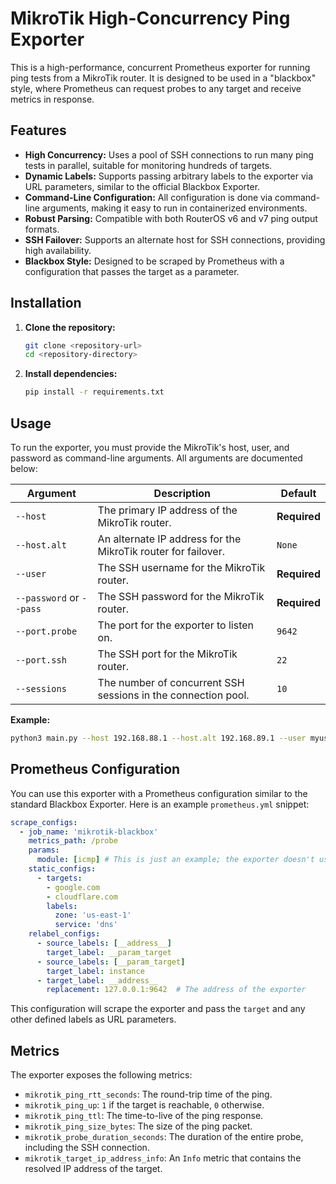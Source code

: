 # MikroTik High-Concurrency Ping Exporter

This is a high-performance, concurrent Prometheus exporter for running ping tests from a MikroTik router. It is designed to be used in a "blackbox" style, where Prometheus can request probes to any target and receive metrics in response.

## Features

- **High Concurrency:** Uses a pool of SSH connections to run many ping tests in parallel, suitable for monitoring hundreds of targets.
- **Dynamic Labels:** Supports passing arbitrary labels to the exporter via URL parameters, similar to the official Blackbox Exporter.
- **Command-Line Configuration:** All configuration is done via command-line arguments, making it easy to run in containerized environments.
- **Robust Parsing:** Compatible with both RouterOS v6 and v7 ping output formats.
- **SSH Failover:** Supports an alternate host for SSH connections, providing high availability.
- **Blackbox Style:** Designed to be scraped by Prometheus with a configuration that passes the target as a parameter.

## Installation

1.  **Clone the repository:**
    ```bash
    git clone <repository-url>
    cd <repository-directory>
    ```

2.  **Install dependencies:**
    ```bash
    pip install -r requirements.txt
    ```

## Usage

To run the exporter, you must provide the MikroTik's host, user, and password as command-line arguments. All arguments are documented below:

| Argument | Description | Default |
|---|---|---|
| `--host` | The primary IP address of the MikroTik router. | **Required** |
| `--host.alt` | An alternate IP address for the MikroTik router for failover. | `None` |
| `--user` | The SSH username for the MikroTik router. | **Required** |
| `--password` or `--pass` | The SSH password for the MikroTik router. | **Required** |
| `--port.probe`| The port for the exporter to listen on. | `9642` |
| `--port.ssh` | The SSH port for the MikroTik router. | `22` |
| `--sessions` | The number of concurrent SSH sessions in the connection pool. | `10` |

**Example:**
```bash
python3 main.py --host 192.168.88.1 --host.alt 192.168.89.1 --user myuser --pass mypassword
```

## Prometheus Configuration

You can use this exporter with a Prometheus configuration similar to the standard Blackbox Exporter. Here is an example `prometheus.yml` snippet:

```yaml
scrape_configs:
  - job_name: 'mikrotik-blackbox'
    metrics_path: /probe
    params:
      module: [icmp] # This is just an example; the exporter doesn't use modules
    static_configs:
      - targets:
        - google.com
        - cloudflare.com
        labels:
          zone: 'us-east-1'
          service: 'dns'
    relabel_configs:
      - source_labels: [__address__]
        target_label: __param_target
      - source_labels: [__param_target]
        target_label: instance
      - target_label: __address__
        replacement: 127.0.0.1:9642  # The address of the exporter
```

This configuration will scrape the exporter and pass the `target` and any other defined labels as URL parameters.

## Metrics

The exporter exposes the following metrics:

- `mikrotik_ping_rtt_seconds`: The round-trip time of the ping.
- `mikrotik_ping_up`: `1` if the target is reachable, `0` otherwise.
- `mikrotik_ping_ttl`: The time-to-live of the ping response.
- `mikrotik_ping_size_bytes`: The size of the ping packet.
- `mikrotik_probe_duration_seconds`: The duration of the entire probe, including the SSH connection.
- `mikrotik_target_ip_address_info`: An `Info` metric that contains the resolved IP address of the target.

